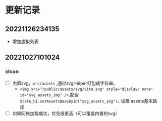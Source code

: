 # 更新记录

## 20221126234135

- 增加虚拟列表

## 20221027101024

### xIcon 

- [ ] 内置svg，`src/assets` ,通过svgHelper打包成字符串。
  - `<img src="/public/assets/svg/vite.svg" style="display: none" id="svg_assets_img" />`,配合`State_UI.setAssetsBaseById("svg_assets_img");` 设置 assets基本路径
- [ ] 如果网络加载成功，优先级更高（可以覆盖内置的svg）